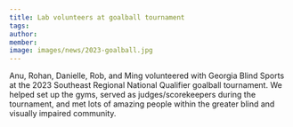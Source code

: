 ```yaml
---
title: Lab volunteers at goalball tournament
tags:
author: 
member: 
image: images/news/2023-goalball.jpg
---
```


Anu, Rohan, Danielle, Rob, and Ming volunteered with Georgia Blind Sports at the 2023 Southeast Regional National Qualifier goalball tournament.  We helped set up the gyms, served as judges/scorekeepers during the tournament, and met lots of amazing people within the greater blind and visually impaired community.